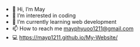 - 👋 Hi, I’m May
- 👀 I’m interested in coding
- 🌱 I’m currently learning web development
- 📫 How to reach me mayphyuoo1211@gmail.com
- 💻 https://mayp1211.github.io/My-Website/

<!---
mayP1211/mayP1211 is a ✨ special ✨ repository because its `README.md` (this file) appears on your GitHub profile.
You can click the Preview link to take a look at your changes.
--->
